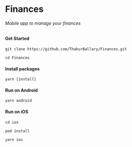 # Finances

###### Mobile app to manage your finances


#### Get Started

```
git clone https://github.com/ThakurBallary/Finances.git 

cd Finances
```


#### Install packages

```
yarn [install]
```


#### Run on Android

```
yarn android
```


#### Run on iOS

```
cd ios 

pod install 

yarn ios
```
